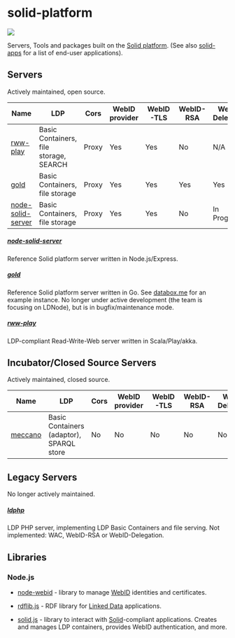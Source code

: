 # solid-platform
[![](https://img.shields.io/badge/project-Solid-7C4DFF.svg?style=flat-square)](https://github.com/solid/solid)

Servers, Tools and packages built on the
[Solid platform](https://github.com/solid/solid-spec).
(See also [solid-apps](https://github.com/solid/solid-apps) for a list of
end-user applications).

## Servers
Actively maintained, open source.

Name | LDP | Cors | WebID provider | WebID-TLS | WebID-RSA | WebID-Delegation | WAC   
-----|-----|------|----------------|-----------|-----------|------------------|----
[rww-play](https://github.com/read-write-web/rww-play)|Basic Containers, file storage, SEARCH|Proxy|Yes|Yes|No|N/A|Yes
[gold](https://github.com/linkeddata/gold)|Basic Containers, file storage|Proxy|Yes|Yes|Yes|Yes|Yes
[node-solid-server](https://github.com/solid/node-solid-server/)|Basic Containers, file storage|Proxy|Yes|Yes|No|In Progress|Yes

##### [node-solid-server](https://github.com/solid/node-solid-server/)
Reference Solid platform server written in Node.js/Express.

##### [gold](https://github.com/linkeddata/gold)
Reference Solid platform server written in Go.
See [databox.me](https://databox.me/) for an example instance.
No longer under active development (the team is focusing on LDNode),
but is in bugfix/maintenance mode.

##### [rww-play](https://github.com/read-write-web/rww-play)
LDP-compliant Read-Write-Web server written in Scala/Play/akka.

## Incubator/Closed Source Servers
Actively maintained, closed source.

Name | LDP | Cors | WebID provider | WebID-TLS | WebID-RSA | WebID-Delegation | WAC   
-----|-----|------|----------------|-----------|-----------|------------------|----
[meccano](https://github.com/Qatar-Computing-Research-Institute/qcri-crosscloudP/tree/meccano)|Basic Containers (adaptor), SPARQL store|No|No|No|No|No|Partial

## Legacy Servers
No longer actively maintained.

##### [ldphp](https://github.com/linkeddata/ldphp)
LDP PHP server, implementing LDP Basic Containers and file serving.
Not implemented: WAC, WebID-RSA or WebID-Delegation.

## Libraries

### Node.js
* [node-webid](https://github.com/linkeddata/node-webid/) - library to manage
    [WebID](http://www.w3.org/2005/Incubator/webid/spec/identity/) identities
    and certificates.

* [rdflib.js](https://github.com/linkeddata/rdflib.js/) - RDF library for
    [Linked Data](http://www.w3.org/DesignIssues/LinkedData.html) applications.

* [solid.js](https://github.com/solid/solid.js) - library to interact with
    [Solid](https://github.com/solid/solid-spec)-compliant applications.
    Creates and manages LDP containers, provides WebID authentication, and more.
